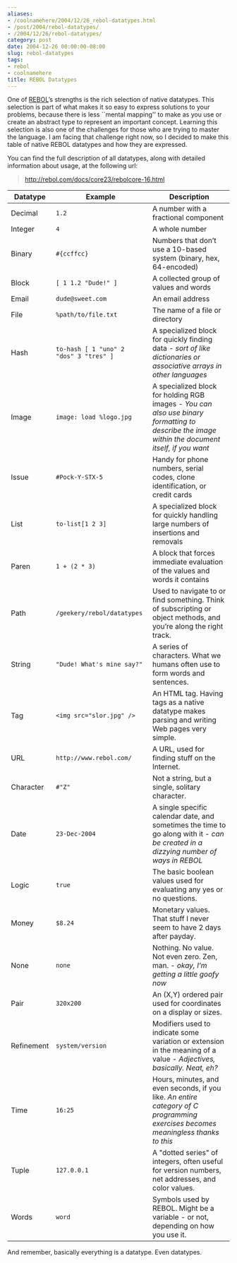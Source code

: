 ```yaml
---
aliases:
- /coolnamehere/2004/12/26_rebol-datatypes.html
- /post/2004/rebol-datatypes/
- /2004/12/26/rebol-datatypes/
category: post
date: 2004-12-26 00:00:00-08:00
slug: rebol-datatypes
tags:
- rebol
- coolnamehere
title: REBOL Datatypes
---
```


One of [REBOL](../../../card/REBOL.md)’s strengths is the rich selection
of native datatypes. This selection is part of what makes it so easy to
express solutions to your problems, because there is less \`\`mental
mapping'' to make as you use or create an abstract type to represent an
important concept. Learning this selection is also one of the challenges
for those who are trying to master the language. I am facing that
challenge right now, so I decided to make this table of native REBOL
datatypes and how they are expressed.

You can find the full description of all datatypes, along with detailed
information about usage, at the following url:

 > 
 > <http://rebol.com/docs/core23/rebolcore-16.html>

|Datatype|Example|Description|
|--------|-------|-----------|
|Decimal|`1.2`|A number with a fractional component|
|Integer|`4`|A whole number|
|Binary|`#{ccffcc}`|Numbers that don’t use a 10-based system (binary, hex, 64-encoded)|
|Block|`[ 1 1.2 "Dude!" ]`|A collected group of values and words|
|Email|`dude@sweet.com`|An email address|
|File|`%path/to/file.txt`|The name of a file or directory|
|Hash|`to-hash [ 1 "uno" 2 "dos" 3 "tres" ]`|A specialized block for quickly finding data - *sort of like dictionaries or associative arrays in other languages*|
|Image|`image: load %logo.jpg`|A specialized block for holding RGB images - *You can also use binary formatting to describe the image within the document itself, if you want*|
|Issue|`#Pock-Y-STX-5`|Handy for phone numbers, serial codes, clone identification, or credit cards|
|List|`to-list[1 2 3]`|A specialized block for quickly handling large numbers of insertions and removals|
|Paren|`1 + (2 * 3)`|A block that forces immediate evaluation of the values and words it contains|
|Path|`/geekery/rebol/datatypes`|Used to navigate to or find something. Think of subscripting or object methods, and you’re along the right track.|
|String|`"Dude! What's mine say?"`|A series of characters. What we humans often use to form words and sentences.|
|Tag|`<img src="slor.jpg" />`|An HTML tag. Having tags as a native datatype makes parsing and writing Web pages very simple.|
|URL|`http://www.rebol.com/`|A URL, used for finding stuff on the Internet.|
|Character|`#"Z"`|Not a string, but a single, solitary character.|
|Date|`23-Dec-2004`|A single specific calendar date, and sometimes the time to go along with it - *can be created in a dizzying number of ways in REBOL*|
|Logic|`true`|The basic boolean values used for evaluating any yes or no questions.|
|Money|`$8.24`|Monetary values. That stuff I never seem to have 2 days after payday.|
|None|`none`|Nothing. No value. Not even zero. Zen, man. - *okay, I’m getting a little goofy now*|
|Pair|`320x200`|An (X,Y) ordered pair used for coordinates on a display or sizes.|
|Refinement|`system/version`|Modifiers used to indicate some variation or extension in the meaning of a value - *Adjectives, basically. Neat, eh?*|
|Time|`16:25`|Hours, minutes, and even seconds, if you like. *An entire category of C programming exercises becomes meaningless thanks to this*|
|Tuple|`127.0.0.1`|A "dotted series" of integers, often useful for version numbers, net addresses, and color values.|
|Words|`word`|Symbols used by REBOL. Might be a variable - or not, depending on how you use it.|

And remember, basically everything is a datatype. Even datatypes.
